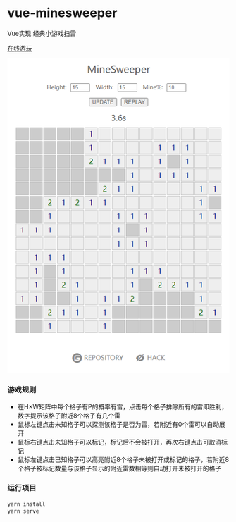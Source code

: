 # vue-minesweeper

Vue实现 经典小游戏扫雷 

[在线游玩](http://101.33.214.39:81/)

![](https://github.com/linyibin97/vue-minesweeper/blob/main/img/preview.png?raw=true)

### 游戏规则
- 在H×W矩阵中每个格子有P的概率有雷，点击每个格子排除所有的雷即胜利，数字提示该格子附近8个格子有几个雷
- 鼠标左键点击未知格子可以探测该格子是否为雷，若附近有0个雷可以自动展开
- 鼠标右键点击未知格子可以标记，标记后不会被打开，再次右键点击可取消标记
- 鼠标左键点击已知格子可以高亮附近8个格子未被打开或标记的格子，若附近8个格子被标记数量与该格子显示的附近雷数相等则自动打开未被打开的格子

### 运行项目
```
yarn install
yarn serve
```